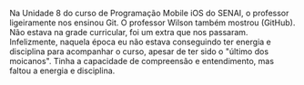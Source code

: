 Na Unidade 8 do curso de Programação Mobile iOS do SENAI, o professor ligeiramente nos ensinou Git. O professor Wilson também mostrou (GitHub). Não estava na grade curricular, foi um extra que nos passaram.
Infelizmente, naquela época eu não estava conseguindo ter energia e disciplina para acompanhar o curso, apesar de ter sido o "último dos moicanos". Tinha a capacidade de compreensão e entendimento, mas faltou a energia e disciplina.
